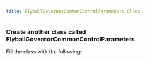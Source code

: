 ```yaml
---
title: FlyballGovernorCommonControlParameters Class
---
```


### Create another class called FlyballGovernorCommonControlParameters
   Fill the class with the following:
<pre><code data-url-index="0" data-snippet="complete" id="FlyballGovernorCommonControlParametersClass"></code></pre>

<script src="../snippetautomation/codesnippets.js" sources=Array.of("https://rawgit.com/ihmcrobotics/ihmc-open-robotics-software/develop/example-simulations/src/main/java/us/ihmc/exampleSimulations/flyballGovernor/FlyballGovernorCommonControllerParameters.java")></script>   